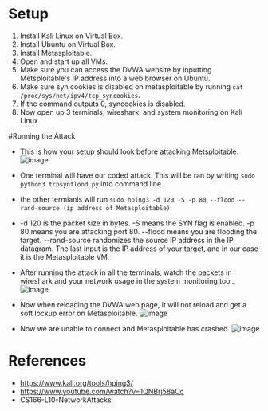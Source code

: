 
# Setup
1. Install Kali Linux on Virtual Box.
2. Install Ubuntu on Virtual Box.
3. Install Metasploitable.
4. Open and start up all VMs.
5. Make sure you can access the DVWA website by inputting Metsploitable's IP address into a web browser on Ubuntu.
6. Make sure syn cookies is disabled on metasploitable by running `cat /proc/sys/net/ipv4/tcp_syncookies`.
7. If the command outputs 0, syncookies is disabled.
8. Now open up 3 terminals, wireshark, and system monitoring on Kali Linux

#Running the Attack
- This is how your setup should look before attacking Metsploitable.
![image](https://github.com/MrKarkeys/CS166Proj/assets/95559518/114a3f1e-f358-484e-be7c-c926054f1db2)

- One terminal will have our coded attack. This will be ran by writing `sudo python3 tcpsynflood.py` into command line.
- the other termianls will run `sudo hping3 -d 120 -S -p 80 --flood --rand-source (ip address of Metasploitable)`.
- -d 120 is the packet size in bytes. -S means the SYN flag is enabled. -p 80 means you are attacking port 80. --flood means you are flooding the target. --rand-source randomizes the source IP address in the IP datagram. The last input is the IP address of your target, and in our case it is the Metasploitable VM.
- After running the attack in all the terminals, watch the packets in wireshark and your network usage in the system monitoring tool. 
![image](https://github.com/MrKarkeys/CS166Proj/assets/95559518/12ccb13d-ab65-4eba-a08b-74d45440175a)

- Now when reloading the DVWA web page, it will not reload and get a soft lockup error on Metasploitable.
![image](https://github.com/MrKarkeys/CS166Proj/assets/95559518/04f6bba2-bfbe-4f9d-8395-b2e8f2f334c0)

- Now we are unable to connect and Metasploitable has crashed. 
![image](https://github.com/MrKarkeys/CS166Proj/assets/95559518/f9c67bd1-fcda-4b4b-8a9a-522f57adae62)

# References
- https://www.kali.org/tools/hping3/
- https://www.youtube.com/watch?v=1QNBrj58aCc
- CS166-L10-NetworkAttacks
